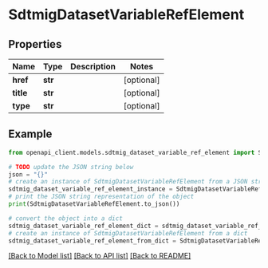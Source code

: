 # SdtmigDatasetVariableRefElement


## Properties

Name | Type | Description | Notes
------------ | ------------- | ------------- | -------------
**href** | **str** |  | [optional] 
**title** | **str** |  | [optional] 
**type** | **str** |  | [optional] 

## Example

```python
from openapi_client.models.sdtmig_dataset_variable_ref_element import SdtmigDatasetVariableRefElement

# TODO update the JSON string below
json = "{}"
# create an instance of SdtmigDatasetVariableRefElement from a JSON string
sdtmig_dataset_variable_ref_element_instance = SdtmigDatasetVariableRefElement.from_json(json)
# print the JSON string representation of the object
print(SdtmigDatasetVariableRefElement.to_json())

# convert the object into a dict
sdtmig_dataset_variable_ref_element_dict = sdtmig_dataset_variable_ref_element_instance.to_dict()
# create an instance of SdtmigDatasetVariableRefElement from a dict
sdtmig_dataset_variable_ref_element_from_dict = SdtmigDatasetVariableRefElement.from_dict(sdtmig_dataset_variable_ref_element_dict)
```
[[Back to Model list]](../README.md#documentation-for-models) [[Back to API list]](../README.md#documentation-for-api-endpoints) [[Back to README]](../README.md)


